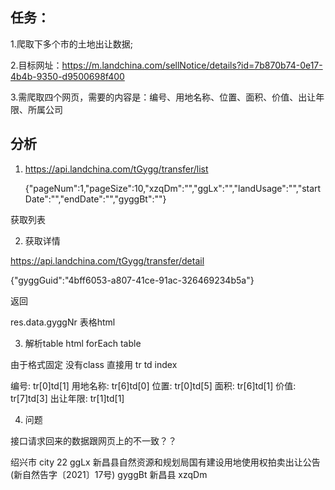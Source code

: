 ## 任务：

1.爬取下多个市的土地出让数据; 

2.目标网址：https://m.landchina.com/sellNotice/details?id=7b870b74-0e17-4b4b-9350-d9500698f400 

3.需爬取四个网页，需要的内容是：编号、用地名称、位置、面积、价值、出让年限、所属公司


## 分析

1. https://api.landchina.com/tGygg/transfer/list

    {"pageNum":1,"pageSize":10,"xzqDm":"","ggLx":"","landUsage":"","startDate":"","endDate":"","gyggBt":""}

  获取列表

2. 获取详情

  https://api.landchina.com/tGygg/transfer/detail

  {"gyggGuid":"4bff6053-a807-41ce-91ac-326469234b5a"}

  返回

  res.data.gyggNr 表格html

3. 解析table html forEach table

  由于格式固定 没有class 直接用 tr td index

  编号:  tr[0]td[1]
  用地名称: tr[6]td[0]
  位置: tr[0]td[5]
  面积: tr[6]td[1]
  价值: tr[7]td[3]
  出让年限: tr[1]td[1]

  4. 问题

  接口请求回来的数据跟网页上的不一致？？




绍兴市 city
22 ggLx
新昌县自然资源和规划局国有建设用地使用权拍卖出让公告(新自然告字〔2021〕17号) gyggBt
新昌县 xzqDm

  